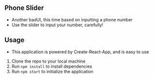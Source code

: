 ## Phone Slider
  - Another badUI, this time based on inputting a phone number
  - Use the slider to input your number, carefully!

## Usage
  - This application is powered by Create-React-App, and is easy to use

  1. Clone the repo to your local machine
  2. Run ```npm install``` to install dependencies
  3. Run ```npm start``` to initialize the application